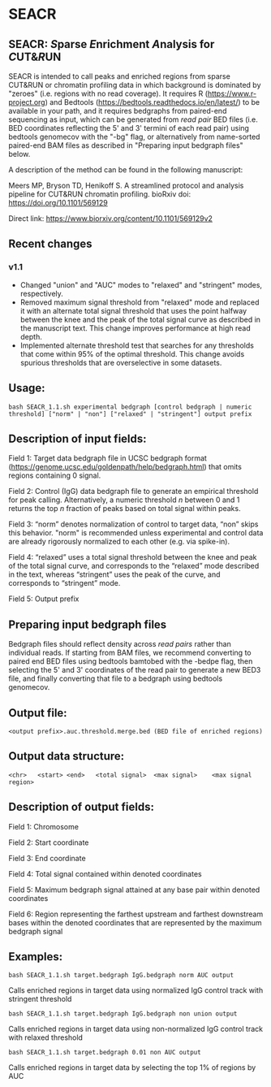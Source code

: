 # SEACR
## SEACR: *S*parse *E*nrichment *A*nalysis for *C*UT&*R*UN

SEACR is intended to call peaks and enriched regions from sparse CUT&RUN or chromatin profiling data in which background is dominated by "zeroes" (i.e. regions with no read coverage). It requires R (https://www.r-project.org) and Bedtools (https://bedtools.readthedocs.io/en/latest/) to be available in your path, and it requires bedgraphs from paired-end sequencing as input, which can be generated from *read pair* BED files (i.e. BED coordinates reflecting the 5' and 3' termini of each read pair) using bedtools genomecov with the "-bg" flag, or alternatively from name-sorted paired-end BAM files as described in "Preparing input bedgraph files" below. 

A description of the method can be found in the following manuscript:

Meers MP, Bryson TD, Henikoff S. A streamlined protocol and analysis pipeline for CUT&RUN chromatin profiling. bioRxiv doi: https://doi.org/10.1101/569129

Direct link: https://www.biorxiv.org/content/10.1101/569129v2

## Recent changes

### v1.1
- Changed "union" and "AUC" modes to "relaxed" and "stringent" modes, respectively.
- Removed maximum signal threshold from "relaxed" mode and replaced it with an alternate total signal threshold that uses the point halfway between the knee and the peak of the total signal curve as described in the manuscript text. This change improves performance at high read depth.
- Implemented alternate threshold test that searches for any thresholds that come within 95% of the optimal threshold. This change avoids spurious thresholds that are overselective in some datasets.

## Usage: 

	bash SEACR_1.1.sh experimental bedgraph [control bedgraph | numeric threshold] ["norm" | "non"] ["relaxed" | "stringent"] output prefix

## Description of input fields:

Field 1: Target data bedgraph file in UCSC bedgraph format (https://genome.ucsc.edu/goldenpath/help/bedgraph.html) that omits regions containing 0 signal.

Field 2: Control (IgG) data bedgraph file to generate an empirical threshold for peak calling. Alternatively, a numeric threshold *n* between 0 and 1 returns the top *n* fraction of peaks based on total signal within peaks. 

Field 3: “norm” denotes normalization of control to target data, “non” skips this behavior. "norm" is recommended unless experimental and control data are already rigorously normalized to each other (e.g. via spike-in).

Field 4: “relaxed” uses a total signal threshold between the knee and peak of the total signal curve, and corresponds to the “relaxed” mode described in the text, whereas “stringent” uses the peak of the curve, and corresponds to “stringent” mode.

Field 5: Output prefix

## Preparing input bedgraph files

Bedgraph files should reflect density across *read pairs* rather than individual reads. If starting from BAM files, we recommend converting to paired end BED files using bedtools bamtobed with the -bedpe flag, then selecting the 5' and 3' coordinates of the read pair to generate a new BED3 file, and finally converting that file to a bedgraph using bedtools genomecov.

## Output file:

	<output prefix>.auc.threshold.merge.bed (BED file of enriched regions)
## Output data structure: 
	
	<chr>	<start>	<end>	<total signal>	<max signal>	<max signal region>

## Description of output fields:

Field 1: Chromosome

Field 2: Start coordinate

Field 3: End coordinate

Field 4: Total signal contained within denoted coordinates

Field 5: Maximum bedgraph signal attained at any base pair within denoted coordinates

Field 6: Region representing the farthest upstream and farthest downstream bases within the denoted coordinates that are represented by the maximum bedgraph signal

## Examples:

	bash SEACR_1.1.sh target.bedgraph IgG.bedgraph norm AUC output
Calls enriched regions in target data using normalized IgG control track with stringent threshold
	
	bash SEACR_1.1.sh target.bedgraph IgG.bedgraph non union output
Calls enriched regions in target data using non-normalized IgG control track with relaxed threshold

	bash SEACR_1.1.sh target.bedgraph 0.01 non AUC output
Calls enriched regions in target data by selecting the top 1% of regions by AUC
